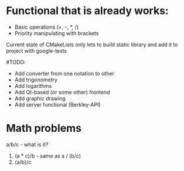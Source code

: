# Functional that is already works:
- Basic operations (+, -, *, /)
- Priority manipulating with brackets

Current state of CMakeLists only lets to build static library and add it to project with google-tests

#TODO:
- Add converter from one notation to other
- Add trigonometry
- Add logarithms
- Add Qt-based (or some other) frontend
- Add graphic drawing
- Add server functional (Berkley-API)

# Math problems
a/b/c - what is it?
1. (a * c)/b - same as a / (b/c)
2. (a/b)/c